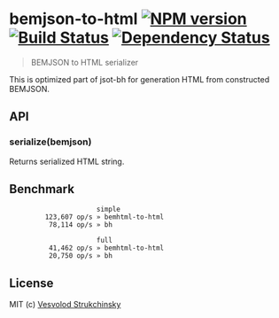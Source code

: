 # bemjson-to-html [![NPM version][npm-image]][npm-url] [![Build Status][travis-image]][travis-url] [![Dependency Status][depstat-image]][depstat-url]
> BEMJSON to HTML serializer

This is optimized part of jsot-bh for generation HTML from constructed BEMJSON.

## API

### serialize(bemjson)

Returns serialized HTML string.

## Benchmark

```
                      simple
         123,607 op/s » bemhtml-to-html
          78,114 op/s » bh

                      full
          41,462 op/s » bemhtml-to-html
          20,750 op/s » bh
```

## License

MIT (c) [Vesvolod Strukchinsky](floatdrop@gmail.com)

[npm-url]: https://npmjs.org/package/bemjson-to-html
[npm-image]: http://img.shields.io/npm/v/bemjson-to-html.svg

[travis-url]: https://travis-ci.org/floatdrop/bemjson-to-html
[travis-image]: http://img.shields.io/travis/floatdrop/bemjson-to-html.svg

[depstat-url]: https://david-dm.org/floatdrop/bemjson-to-html
[depstat-image]: https://david-dm.org/floatdrop/bemjson-to-html.svg?theme=shields.io
